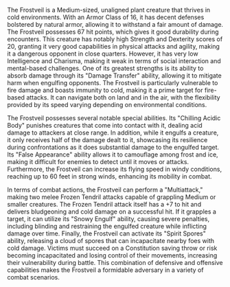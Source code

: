 The Frostveil is a Medium-sized, unaligned plant creature that thrives in cold environments. With an Armor Class of 16, it has decent defenses bolstered by natural armor, allowing it to withstand a fair amount of damage. The Frostveil possesses 67 hit points, which gives it good durability during encounters. This creature has notably high Strength and Dexterity scores of 20, granting it very good capabilities in physical attacks and agility, making it a dangerous opponent in close quarters. However, it has very low Intelligence and Charisma, making it weak in terms of social interaction and mental-based challenges. One of its greatest strengths is its ability to absorb damage through its "Damage Transfer" ability, allowing it to mitigate harm when engulfing opponents. The Frostveil is particularly vulnerable to fire damage and boasts immunity to cold, making it a prime target for fire-based attacks. It can navigate both on land and in the air, with the flexibility provided by its speed varying depending on environmental conditions.

The Frostveil possesses several notable special abilities. Its "Chilling Acidic Body" punishes creatures that come into contact with it, dealing acid damage to attackers at close range. In addition, while it engulfs a creature, it only receives half of the damage dealt to it, showcasing its resilience during confrontations as it does substantial damage to the engulfed target. Its "False Appearance" ability allows it to camouflage among frost and ice, making it difficult for enemies to detect until it moves or attacks. Furthermore, the Frostveil can increase its flying speed in windy conditions, reaching up to 60 feet in strong winds, enhancing its mobility in combat.

In terms of combat actions, the Frostveil can perform a "Multiattack," making two melee Frozen Tendril attacks capable of grappling Medium or smaller creatures. The Frozen Tendril attack itself has a +7 to hit and delivers bludgeoning and cold damage on a successful hit. If it grapples a target, it can utilize its "Snowy Engulf" ability, causing severe penalties, including blinding and restraining the engulfed creature while inflicting damage over time. Finally, the Frostveil can activate its "Spirit Spores" ability, releasing a cloud of spores that can incapacitate nearby foes with cold damage. Victims must succeed on a Constitution saving throw or risk becoming incapacitated and losing control of their movements, increasing their vulnerability during battle. This combination of defensive and offensive capabilities makes the Frostveil a formidable adversary in a variety of combat scenarios.